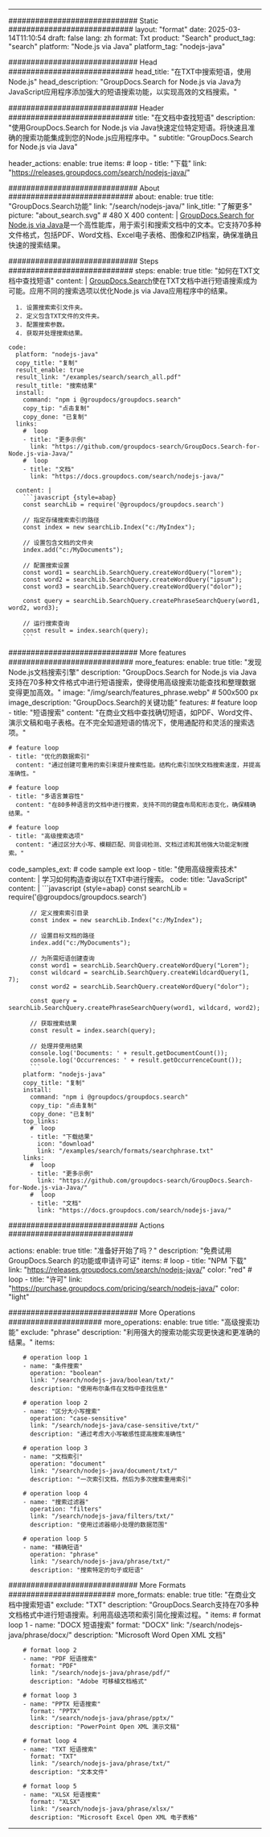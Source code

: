 
---
############################# Static ############################
layout: "format"
date:  2025-03-14T11:10:54
draft: false
lang: zh
format: Txt
product: "Search"
product_tag: "search"
platform: "Node.js via Java"
platform_tag: "nodejs-java"

############################# Head ############################
head_title: "在TXT中搜索短语，使用Node.js"
head_description: "GroupDocs.Search for Node.js via Java为JavaScript应用程序添加强大的短语搜索功能，以实现高效的文档搜索。"

############################# Header ############################
title: "在文档中查找短语" 
description: "使用GroupDocs.Search for Node.js via Java快速定位特定短语。将快速且准确的搜索功能集成到您的Node.js应用程序中。"
subtitle: "GroupDocs.Search for Node.js via Java" 

header_actions:
  enable: true
  items:
    #  loop
    - title: "下载"
      link: "https://releases.groupdocs.com/search/nodejs-java/"
      
############################# About ############################
about:
    enable: true
    title: "GroupDocs.Search功能"
    link: "/search/nodejs-java/"
    link_title: "了解更多"
    picture: "about_search.svg" # 480 X 400
    content: |
       [GroupDocs.Search for Node.js via Java](/search/nodejs-java/)是一个高性能库，用于索引和搜索文档中的文本。它支持70多种文件格式，包括PDF、Word文档、Excel电子表格、图像和ZIP档案，确保准确且快速的搜索结果。

############################# Steps ############################
steps:
    enable: true
    title: "如何在TXT文档中查找短语"
    content: |
      [GroupDocs.Search](/search/nodejs-java/)使在TXT文档中进行短语搜索成为可能。应用不同的搜索选项以优化Node.js via Java应用程序中的结果。
      
      1. 设置搜索索引文件夹。
      2. 定义包含TXT文件的文件夹。
      3. 配置搜索参数。
      4. 获取并处理搜索结果。
   
    code:
      platform: "nodejs-java"
      copy_title: "复制"
      result_enable: true
      result_link: "/examples/search/search_all.pdf"
      result_title: "搜索结果"
      install:
        command: "npm i @groupdocs/groupdocs.search"
        copy_tip: "点击复制"
        copy_done: "已复制"
      links:
        #  loop
        - title: "更多示例"
          link: "https://github.com/groupdocs-search/GroupDocs.Search-for-Node.js-via-Java/"
        #  loop
        - title: "文档"
          link: "https://docs.groupdocs.com/search/nodejs-java/"
          
      content: |
        ```javascript {style=abap}
        const searchLib = require('@groupdocs/groupdocs.search')

        // 指定存储搜索索引的路径
        const index = new searchLib.Index("c:/MyIndex");

        // 设置包含文档的文件夹
        index.add("c:/MyDocuments");

        // 配置搜索设置
        const word1 = searchLib.SearchQuery.createWordQuery("lorem");
        const word2 = searchLib.SearchQuery.createWordQuery("ipsum");
        const word3 = searchLib.SearchQuery.createWordQuery("dolor");

        const query = searchLib.SearchQuery.createPhraseSearchQuery(word1, word2, word3);

        // 运行搜索查询
        const result = index.search(query);
        ```            

############################# More features ############################
more_features:
  enable: true
  title: "发现Node.js文档搜索引擎"
  description: "GroupDocs.Search for Node.js via Java支持在70多种文件格式中进行短语搜索，使得使用高级搜索功能查找和整理数据变得更加高效。"
  image: "/img/search/features_phrase.webp" # 500x500 px
  image_description: "GroupDocs.Search的关键功能"
  features:
    # feature loop
    - title: "短语搜索"
      content: "在商业文档中查找确切短语，如PDF、Word文件、演示文稿和电子表格。在不完全知道短语的情况下，使用通配符和灵活的搜索选项。"

    # feature loop
    - title: "优化的数据索引"
      content: "通过创建可重用的索引来提升搜索性能。结构化索引加快文档搜索速度，并提高准确性。"

    # feature loop
    - title: "多语言兼容性"
      content: "在80多种语言的文档中进行搜索，支持不同的键盘布局和形态变化，确保精确结果。"

    # feature loop
    - title: "高级搜索选项"
      content: "通过区分大小写、模糊匹配、同音词检测、文档过滤和其他强大功能定制搜索。"
      
  code_samples_ext:
    # code sample ext loop
    - title: "使用高级搜索技术"
      content: |
        学习如何构造查询以在TXT中进行搜索。
      code:
        title: "JavaScript"
        content: |
          ```javascript {style=abap}
          const searchLib = require('@groupdocs/groupdocs.search')
          
          // 定义搜索索引目录
          const index = new searchLib.Index("c:/MyIndex");
              
          // 设置目标文档的路径
          index.add("c:/MyDocuments");

          // 为所需短语创建查询
          const word1 = searchLib.SearchQuery.createWordQuery("Lorem");
          const wildcard = searchLib.SearchQuery.createWildcardQuery(1, 7);
          const word2 = searchLib.SearchQuery.createWordQuery("dolor");

          const query = searchLib.SearchQuery.createPhraseSearchQuery(word1, wildcard, word2);

          // 获取搜索结果
          const result = index.search(query);
          
          // 处理并使用结果
          console.log('Documents: ' + result.getDocumentCount());
          console.log('Occurrences: ' + result.getOccurrenceCount());
          ```
        platform: "nodejs-java"
        copy_title: "复制"
        install:
          command: "npm i @groupdocs/groupdocs.search"
          copy_tip: "点击复制"
          copy_done: "已复制"
        top_links:
          #  loop
          - title: "下载结果"
            icon: "download"
            link: "/examples/search/formats/searchphrase.txt"
        links:
          #  loop
          - title: "更多示例"
            link: "https://github.com/groupdocs-search/GroupDocs.Search-for-Node.js-via-Java/"
          #  loop
          - title: "文档"
            link: "https://docs.groupdocs.com/search/nodejs-java/"
            

            


############################# Actions ############################

actions:
  enable: true
  title: "准备好开始了吗？"
  description: "免费试用 GroupDocs.Search 的功能或申请许可证"
  items:
    #  loop
    - title: "NPM 下载"
      link: "https://releases.groupdocs.com/search/nodejs-java/"
      color: "red"
        #  loop
    - title: "许可"
      link: "https://purchase.groupdocs.com/pricing/search/nodejs-java/"
      color: "light"


############################# More Operations #####################
more_operations:
    enable: true
    title: "高级搜索功能"
    exclude: "phrase"
    description: "利用强大的搜索功能实现更快速和更准确的结果。"
    items: 
          
        # operation loop 1
        - name: "条件搜索"
          operation: "boolean"
          link: "/search/nodejs-java/boolean/txt/"
          description: "使用布尔条件在文档中查找信息"

        # operation loop 2
        - name: "区分大小写搜索"
          operation: "case-sensitive"
          link: "/search/nodejs-java/case-sensitive/txt/"
          description: "通过考虑大小写敏感性提高搜索准确性"

        # operation loop 3
        - name: "文档索引"
          operation: "document"
          link: "/search/nodejs-java/document/txt/"
          description: "一次索引文档，然后为多次搜索重用索引"

        # operation loop 4
        - name: "搜索过滤器"
          operation: "filters"
          link: "/search/nodejs-java/filters/txt/"
          description: "使用过滤器缩小处理的数据范围"

        # operation loop 5
        - name: "精确短语"
          operation: "phrase"
          link: "/search/nodejs-java/phrase/txt/"
          description: "搜索特定的句子或短语"
          
        
          
############################# More Formats ########################
more_formats:
    enable: true
    title: "在商业文档中搜索短语"
    exclude: "TXT"
    description: "GroupDocs.Search支持在70多种文档格式中进行短语搜索。利用高级选项和索引简化搜索过程。"
    items: 
        # format loop 1
        - name: "DOCX 短语搜索"
          format: "DOCX"
          link: "/search/nodejs-java/phrase/docx/"
          description: "Microsoft Word Open XML 文档"
          
        # format loop 2
        - name: "PDF 短语搜索"
          format: "PDF"
          link: "/search/nodejs-java/phrase/pdf/"
          description: "Adobe 可移植文档格式"
          
        # format loop 3
        - name: "PPTX 短语搜索"
          format: "PPTX"
          link: "/search/nodejs-java/phrase/pptx/"
          description: "PowerPoint Open XML 演示文稿"

        # format loop 4
        - name: "TXT 短语搜索"
          format: "TXT"
          link: "/search/nodejs-java/phrase/txt/"
          description: "文本文件"
          
        # format loop 5
        - name: "XLSX 短语搜索"
          format: "XLSX"
          link: "/search/nodejs-java/phrase/xlsx/"
          description: "Microsoft Excel Open XML 电子表格"
  

---